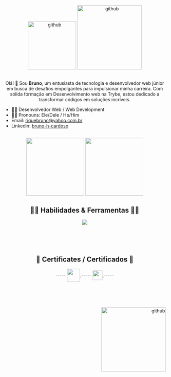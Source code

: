 <div bgcolor='blue' align='center'>
  <img  src='https://i.ibb.co/my5qxbq/chibi-20231113-212411-1.png' alt='github' height='150' margin='0'>
  <img  src='https://www.pngkey.com/png/full/61-612671_chibi-straw-hat-pirates-by-sergiart-one-piece.png' alt='github' height='200' margin='0'>
</div>
<br>

<p align="center"> Olá! 👋 Sou <strong>Bruno</strong>, um entusiasta de tecnologia e desenvolvedor web júnior em busca de desafios empolgantes para impulsionar minha carreira. Com sólida formação em Desenvolvimento web na Trybe, estou dedicado a transformar códigos em soluções incríveis. </p>

- 👨‍💻 Desenvolvedor Web / Web Development
- 👦🏽 Pronouns: Ele/Dele / He/Him
-  Email: riquebruno@yahoo.com.br
-  Linkedin: <a href="https://www.linkedin.com/in/bruno-h-cardoso/">bruno-h-cardoso</a>

##
  
  <div align="center">
  <img height="180em" src="https://github-readme-stats.vercel.app/api?username=RiqueBruno&theme=merko&count_private=true" />
  <img height="180em" src="https://github-readme-stats.vercel.app/api/top-langs/?username=RiqueBruno&layout=compact&theme=merko" />
</div>

##
 <h2 align="center">🏴‍☠️ Habilidades & Ferramentas 🏴‍☠️</h2>
<p align="center">
  <a href="https://skillicons.dev">
    <img src="https://skillicons.dev/icons?i=js,ts,html,css,react,tailwind,figma,redux,docker,git,jest,nodejs,sequelize&theme=dark" />
  </a>
</p>
<br>
<br>
<br>

##
 <h2 align="center">📜 Certificates / Certificados 📜</h2>
  <div style="display: inline_block" align="center">
    -----
    <a href="https://www.credential.net/profile/brunohenriquecardoso922841/wallet">
      <img align="center" height="40" widith="80" src="https://theme.zdassets.com/theme_assets/9633455/ecf228e8c15da1a8bd07f574e675a0ac59330968.png"/>
    </a>
    -----
    <a href="https://www.notion.so/aee907d3ade743648a02fe25af321850?v=bc1836f17f494149bdc81d3d73c0655d">
      <img align="center" height="30" widith="40" src="https://img.shields.io/badge/Udemy-EC5252?style=for-the-badge&logo=Udemy&logoColor=white"/>
    </a>
    -----
  </div>
<br>
<br>
<br>

##

  <div bgcolor='blue' align='right'><img  src='https://pa1.aminoapps.com/7723/2f0bed852ed0ddb3b4bad7c6a4d80d5fe2a842e0r1-540-300_hq.gif' alt='github' height='200'></div>
